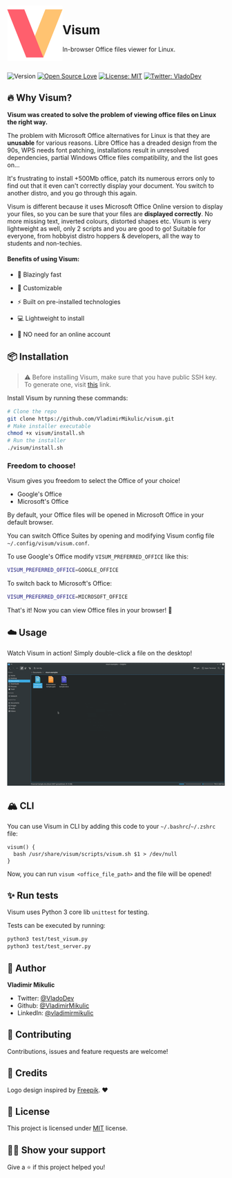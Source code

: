 <img src="./media/visum_logo.svg" width="128px" height="128px" align="left">

# Visum

In-browser Office files viewer for Linux.

<br/>

![Version](https://img.shields.io/badge/Version%20-1.0.0-blue)
[![Open Source Love](https://badges.frapsoft.com/os/v1/open-source.svg?v=103)](https://github.com/VladimirMikulic/tessy)
[![License: MIT](https://img.shields.io/badge/License-MIT-yellow.svg)](#)
[![Twitter: VladoDev](https://img.shields.io/twitter/follow/VladoDev.svg?style=social)](https://twitter.com/VladoDev)

## 🔥 Why Visum?

**Visum was created to solve the problem of viewing office files on Linux the right way.**

The problem with Microsoft Office alternatives for Linux is that they are
**unusable** for various reasons. Libre Office has a dreaded design from the
90s, WPS needs font patching, installations result in unresolved dependencies,
partial Windows Office files compatibility, and the list goes on...

It's frustrating to install +500Mb office, patch its numerous errors only to
find out that it even can't correctly display your document. You switch to
another distro, and you go through this again.

Visum is different because it uses Microsoft Office Online version to display
your files, so you can be sure that your files are **displayed correctly**. No
more missing text, inverted colours, distorted shapes etc. Visum is very
lightweight as well, only 2 scripts and you are good to go! Suitable for
everyone, from hobbyist distro hoppers & developers, all the way to students and
non-techies.

#### Benefits of using Visum:

- 🚀 Blazingly fast

- 🔌 Customizable

- ⚡ Built on pre-installed technologies

- 💻 Lightweight to install

- 🚫 NO need for an online account

## :package: Installation

> ⚠️ Before installing Visum, make sure that you have public SSH key.
To generate one, visit [this](https://docs.github.com/en/github/authenticating-to-github/generating-a-new-ssh-key-and-adding-it-to-the-ssh-agent#generating-a-new-ssh-key) link.

Install Visum by running these commands:

```sh
# Clone the repo
git clone https://github.com/VladimirMikulic/visum.git
# Make installer executable
chmod +x visum/install.sh
# Run the installer
./visum/install.sh
```

### Freedom to choose!

Visum gives you freedom to select the Office of your choice!

- Google's Office
- Microsoft's Office

By default, your Office files will be opened in Microsoft Office in your default browser.

You can switch Office Suites by opening and modifying Visum config file `~/.config/visum/visum.conf`.

To use Google's Office modify `VISUM_PREFERRED_OFFICE` like this:

```sh
VISUM_PREFERRED_OFFICE=GOOGLE_OFFICE
```

To switch back to Microsoft's Office:

```sh
VISUM_PREFERRED_OFFICE=MICROSOFT_OFFICE
```

That's it! Now you can view Office files in your browser! 🎉

## :cloud: Usage

Watch Visum in action! Simply double-click a file on the desktop!

![Visum Excel](./media/visum_promo_excel.gif)

## 🏔️ CLI

You can use Visum in CLI by adding this code to your `~/.bashrc`/`~/.zshrc` file:

```shell
visum() {
  bash /usr/share/visum/scripts/visum.sh $1 > /dev/null
}
```

Now, you can run `visum <office_file_path>` and the file will be opened!

## :sparkles: Run tests

Visum uses Python 3 core lib `unittest` for testing.

Tests can be executed by running:

```sh
python3 test/test_visum.py
python3 test/test_server.py
```

## :man: Author

**Vladimir Mikulic**

- Twitter: [@VladoDev](https://twitter.com/VladoDev)
- Github: [@VladimirMikulic](https://github.com/VladimirMikulic)
- LinkedIn: [@vladimirmikulic](https://www.linkedin.com/in/vladimir-mikulic)

## :handshake: Contributing

Contributions, issues and feature requests are welcome!

## 🍻 Credits

Logo design inspired by [Freepik](http://www.freepik.com). ❤️

## :pencil: License

This project is licensed under [MIT](https://opensource.org/licenses/MIT) license.

## :man_astronaut: Show your support

Give a ⭐️ if this project helped you!
